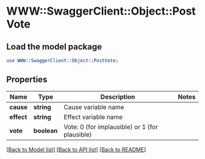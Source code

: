 # WWW::SwaggerClient::Object::PostVote

## Load the model package
```perl
use WWW::SwaggerClient::Object::PostVote;
```

## Properties
Name | Type | Description | Notes
------------ | ------------- | ------------- | -------------
**cause** | **string** | Cause variable name | 
**effect** | **string** | Effect variable name | 
**vote** | **boolean** | Vote: 0 (for implausible) or 1 (for plausible) | 

[[Back to Model list]](../README.md#documentation-for-models) [[Back to API list]](../README.md#documentation-for-api-endpoints) [[Back to README]](../README.md)


